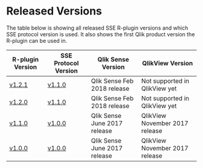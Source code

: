 # Released Versions
The table below is showing all released SSE R-plugin versions and which SSE protocol version is used. It also shows the first Qlik product version the R-plugin can be used in.

| __R-plugin Version__ | __SSE Protocol Version__ | __Qlik Sense Version__ | __QlikView Version__ |
| ----- | ----- | ----- | ----- |
| [v1.2.1](https://github.com/qlik-oss/sse-r-plugin/releases/tag/v1.2.1) | [v1.1.0](https://github.com/qlik-oss/server-side-extension/releases/tag/v1.1.0) | Qlik Sense Feb 2018 release | Not supported in QlikView yet |
| [v1.2.0](https://github.com/qlik-oss/sse-r-plugin/releases/tag/v1.2.0) | [v1.1.0](https://github.com/qlik-oss/server-side-extension/releases/tag/v1.1.0) | Qlik Sense Feb 2018 release | Not supported in QlikView yet |
| [v1.1.0](https://github.com/qlik-oss/sse-r-plugin/releases/tag/v1.1.0) | [v1.0.0](https://github.com/qlik-oss/server-side-extension/releases/tag/v1.0.0) | Qlik Sense June 2017 release | QlikView November 2017 release |
| [v1.0.0](https://github.com/qlik-oss/sse-r-plugin/releases/tag/v1.0.0) | [v1.0.0](https://github.com/qlik-oss/server-side-extension/releases/tag/v1.0.0) | Qlik Sense June 2017 release | QlikView November 2017 release |
